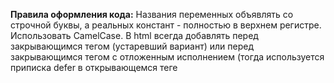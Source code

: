 **Правила оформления кода:**
Названия переменных объявлять со строчной буквы, а реальных констант - полностью в верхнем регистре.
Использовать CamelCase.
В html всегда добавлять <script> </script> перед закрывающимся тегом </body>(устаревший вариант) или перед закрывающимся тегом </head> с отложенным исполнением (тогда используется приписка defer в открывающемся теге <script>).

**Необходимые расширения для VS Code**
Расширение форматирования кода "Prettier": https://marketplace.visualstudio.com/items?itemName=esbenp.prettier-vscode 
* Расширение форматирования кода “Prettier”: https://marketplace.visualstudio.com/items?itemName=esbenp.prettier-vscode 
* Расширение "JavaScript Snippet Pack": https://marketplace.visualstudio.com/items?itemName=akamud.vscode-javascript-snippet-pack 
* Расширение CSS Formatter
* Расширение JavaScript (ES6) code snippets

В html-файле базовая структура задается через "!"


